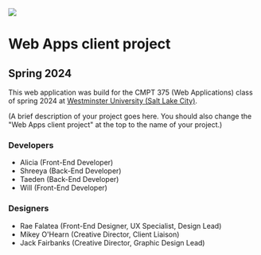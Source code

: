 <a href=https://youtu.be/LJ8HjUoYgSY>
  <img src=http://markdown-videos-api.jorgenkh.no/youtube/LJ8HjUoYgSY/>
</a>

# Web Apps client project
## Spring 2024

This web application was build for the CMPT 375 (Web Applications) class of spring 2024 at [Westminster University (Salt Lake City)](https://westminsteru.edu).

(A brief description of your project goes here. You should also change the "Web Apps client project" at the top to the name of your project.)

### Developers
- Alicia (Front-End Developer)
- Shreeya (Back-End Developer)
- Taeden (Back-End Developer)
- Will (Front-End Developer)

### Designers
- Rae Falatea (Front-End Designer, UX Specialist, Design Lead)
- Mikey O'Hearn	(Creative Director, Client Liaison)
- Jack Fairbanks (Creative Director, Graphic Design Lead)

